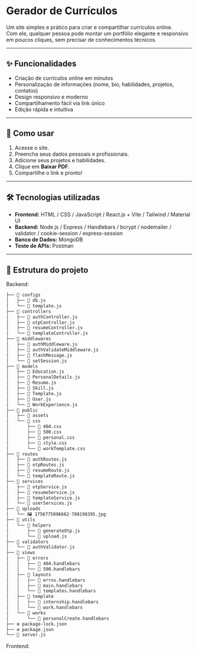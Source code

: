 # Gerador de Currículos

Um site simples e prático para criar e compartilhar currículos online.  
Com ele, qualquer pessoa pode montar um portfólio elegante e responsivo em poucos cliques, sem precisar de conhecimentos técnicos.  

---

## ✨ Funcionalidades  
- Criação de currículos online em minutos  
- Personalização de informações (nome, bio, habilidades, projetos, contatos)  
- Design responsivo e moderno  
- Compartilhamento fácil via link único  
- Edição rápida e intuitiva  

---

## 🚀 Como usar  
1. Acesse o site.  
2. Preencha seus dados pessoais e profissionais.  
3. Adicione seus projetos e habilidades.  
4. Clique em **Baixar PDF**.  
5. Compartilhe o link e pronto!  

---

## 🛠️ Tecnologias utilizadas  
- **Frontend:** HTML / CSS / JavaScript / React.js + Vite / Tailwind / Material UI
- **Backend:** Node.js / Express / Handlebars / bcrypt / nodemailer / validator / cookie-session / express-session
- **Banco de Dados:** MongoDB
- **Teste de APIs:** Postman

---

## 📂 Estrutura do projeto  
Backend:
```bash
├── 📁 configs
│   ├── 📄 db.js
│   └── 📄 template.js
├── 📁 controllers
│   ├── 📄 authController.js
│   ├── 📄 otpController.js
│   ├── 📄 resumeController.js
│   └── 📄 templateController.js
├── 📁 middlewares
│   ├── 📄 authMiddleware.js
│   ├── 📄 authValidateMiddleware.js
│   ├── 📄 flashMessage.js
│   └── 📄 setSession.js
├── 📁 models
│   ├── 📄 Education.js
│   ├── 📄 PersonalDetails.js
│   ├── 📄 Resume.js
│   ├── 📄 Skill.js
│   ├── 📄 Template.js
│   ├── 📄 User.js
│   └── 📄 WorkExperience.js
├── 📁 public
│   ├── 📁 assets
│   └── 📁 css
│       ├── 🎨 404.css
│       ├── 🎨 500.css
│       ├── 🎨 personal.css
│       ├── 🎨 style.css
│       └── 🎨 workTemplate.css
├── 📁 routes
│   ├── 📄 authRoutes.js
│   ├── 📄 otpRoutes.js
│   ├── 📄 resumeRoute.js
│   └── 📄 templateRoute.js
├── 📁 services
│   ├── 📄 otpService.js
│   ├── 📄 resumeService.js
│   ├── 📄 templateService.js
│   └── 📄 userServices.js
├── 📁 uploads
│   └── 🖼️ 1756775896662-788198395.jpg
├── 📁 utils
│   └── 📁 helpers
│       ├── 📄 generateOtp.js
│       └── 📄 upload.js
├── 📁 validators
│   └── 📄 authValidator.js
├── 📁 views
│   ├── 📁 errors
│   │   ├── 📄 404.handlebars
│   │   └── 📄 500.handlebars
│   ├── 📁 layouts
│   │   ├── 📄 erros.handlebars
│   │   ├── 📄 main.handlebars
│   │   └── 📄 templates.handlebars
│   ├── 📁 template
│   │   ├── 📄 internship.handlebars
│   │   └── 📄 work.handlebars
│   └── 📁 works
│       └── 📄 personalCreate.handlebars
├── ⚙️ package-lock.json
├── ⚙️ package.json
└── 📄 server.js
```
Frontend:
